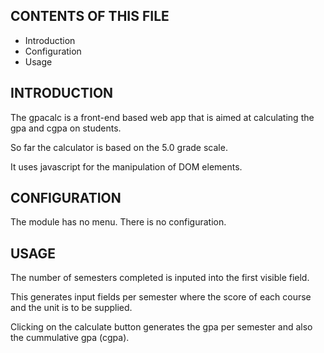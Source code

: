 
CONTENTS OF THIS FILE
---------------------
   
 * Introduction
 * Configuration
 * Usage


INTRODUCTION
------------

The gpacalc is a front-end based web app that is aimed at calculating the gpa and cgpa on students.

So far the calculator is based on the 5.0 grade scale.

It uses javascript for the manipulation of DOM elements.

CONFIGURATION
-------------

The module has no menu. There is no configuration.


USAGE
-----

The number of semesters completed is inputed into the first visible field.

This generates input fields per semester where the score of each course and the unit is to be supplied.

Clicking on the calculate button generates the gpa per semester and also the cummulative gpa (cgpa).